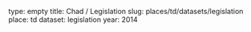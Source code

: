 type: empty
title: Chad / Legislation
slug: places/td/datasets/legislation
place: td
dataset: legislation
year: 2014
